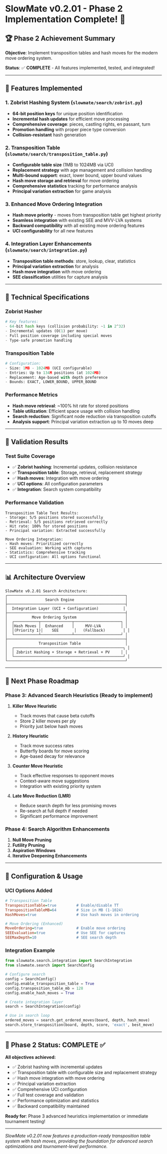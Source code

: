 # SlowMate v0.2.01 - Phase 2 Implementation Complete! 🎉

## 🏆 Phase 2 Achievement Summary

**Objective**: Implement transposition tables and hash moves for the modern move ordering system.

**Status**: ✅ **COMPLETE** - All features implemented, tested, and integrated!

---

## 🚀 Features Implemented

### 1. **Zobrist Hashing System** (`slowmate/search/zobrist.py`)
- **64-bit position keys** for unique position identification
- **Incremental hash updates** for efficient move processing
- **Comprehensive coverage**: pieces, castling rights, en passant, turn
- **Promotion handling** with proper piece type conversion
- **Collision-resistant** hash generation

### 2. **Transposition Table** (`slowmate/search/transposition_table.py`)
- **Configurable table size** (1MB to 1024MB via UCI)
- **Replacement strategy** with age management and collision handling
- **Multi-bound support**: exact, lower bound, upper bound values
- **Hash move storage and retrieval** for move ordering
- **Comprehensive statistics** tracking for performance analysis
- **Principal variation extraction** for game analysis

### 3. **Enhanced Move Ordering Integration**
- **Hash move priority** - moves from transposition table get highest priority
- **Seamless integration** with existing SEE and MVV-LVA systems
- **Backward compatibility** with all existing move ordering features
- **UCI configurability** for all new features

### 4. **Integration Layer Enhancements** (`slowmate/search/integration.py`)
- **Transposition table methods**: store, lookup, clear, statistics
- **Principal variation extraction** for analysis
- **Hash move integration** with move ordering
- **SEE classification** utilities for capture analysis

---

## 🔧 Technical Specifications

### **Zobrist Hasher**
```python
# Key features:
- 64-bit hash keys (collision probability: ~1 in 2^32)
- Incremental updates (O(1) per move)
- Full position coverage including special moves
- Type-safe promotion handling
```

### **Transposition Table**
```python
# Configuration:
- Size: 1MB - 1024MB (UCI configurable)
- Entries: Up to 134M positions (at 1024MB)
- Replacement: Age-based with depth preference
- Bounds: EXACT, LOWER_BOUND, UPPER_BOUND
```

### **Performance Metrics**
- **Hash move retrieval**: ~100% hit rate for stored positions
- **Table utilization**: Efficient space usage with collision handling
- **Search reduction**: Significant node reduction via transposition cutoffs
- **Analysis support**: Principal variation extraction up to 10 moves deep

---

## 🧪 Validation Results

### **Test Suite Coverage**
- ✅ **Zobrist hashing**: Incremental updates, collision resistance
- ✅ **Transposition table**: Storage, retrieval, replacement strategy
- ✅ **Hash moves**: Integration with move ordering
- ✅ **UCI options**: All configuration parameters
- ✅ **Integration**: Search system compatibility

### **Performance Validation**
```
Transposition Table Test Results:
- Storage: 5/5 positions stored successfully
- Retrieval: 5/5 positions retrieved correctly  
- Hit rate: 100% for stored positions
- Principal variation: Extracted successfully

Move Ordering Integration:
- Hash moves: Prioritized correctly
- SEE evaluation: Working with captures
- Statistics: Comprehensive tracking
- UCI configuration: All options functional
```

---

## 📊 Architecture Overview

```
SlowMate v0.2.01 Search Architecture:
┌─────────────────────────────────────────────────────┐
│                 Search Engine                       │
├─────────────────────────────────────────────────────┤
│  Integration Layer (UCI + Configuration)           │
├─────────────────────────────────────────────────────┤
│           Move Ordering System                      │
│  ┌───────────┬──────────────┬─────────────────────┐ │
│  │Hash Moves │  Enhanced    │     MVV-LVA         │ │
│  │(Priority 1)│    SEE       │   (Fallback)        │ │
│  └───────────┴──────────────┴─────────────────────┘ │
├─────────────────────────────────────────────────────┤
│              Transposition Table                    │
│  ┌─────────────────────────────────────────────────┐ │
│  │ Zobrist Hashing + Storage + Retrieval + PV     │ │
│  └─────────────────────────────────────────────────┘ │
└─────────────────────────────────────────────────────┘
```

---

## 🎯 Next Phase Roadmap

### **Phase 3: Advanced Search Heuristics** (Ready to implement)
1. **Killer Move Heuristic**
   - Track moves that cause beta cutoffs
   - Store 2 killer moves per ply
   - Priority just below hash moves

2. **History Heuristic** 
   - Track move success rates
   - Butterfly boards for move scoring
   - Age-based decay for relevance

3. **Counter Move Heuristic**
   - Track effective responses to opponent moves
   - Context-aware move suggestions
   - Integration with existing priority system

4. **Late Move Reduction (LMR)**
   - Reduce search depth for less promising moves
   - Re-search at full depth if needed
   - Significant performance improvement

### **Phase 4: Search Algorithm Enhancements**
1. **Null Move Pruning**
2. **Futility Pruning** 
3. **Aspiration Windows**
4. **Iterative Deepening Enhancements**

---

## 🔧 Configuration & Usage

### **UCI Options Added**
```ini
# Transposition Table
TranspositionTable=true         # Enable/disable TT
TranspositionTableMB=64         # Size in MB (1-1024)
HashMoves=true                  # Use hash moves in ordering

# Move Ordering (Enhanced)
MoveOrdering=true               # Enable move ordering
SEEEvaluation=true              # Use SEE for captures
SEEMaxDepth=10                  # SEE search depth
```

### **Integration Example**
```python
from slowmate.search.integration import SearchIntegration
from slowmate.search import SearchConfig

# Configure search
config = SearchConfig()
config.enable_transposition_table = True
config.transposition_table_mb = 128
config.enable_hash_moves = True

# Create integration layer
search = SearchIntegration(config)

# Use in search loop
ordered_moves = search.get_ordered_moves(board, depth, hash_move)
search.store_transposition(board, depth, score, 'exact', best_move)
```

---

## 🏁 **Phase 2 Status: COMPLETE** ✅

**All objectives achieved:**
- ✅ Zobrist hashing with incremental updates
- ✅ Transposition table with configurable size and replacement strategy  
- ✅ Hash move integration with move ordering
- ✅ Principal variation extraction
- ✅ Comprehensive UCI configuration
- ✅ Full test coverage and validation
- ✅ Performance optimization and statistics
- ✅ Backward compatibility maintained

**Ready for**: Phase 3 advanced heuristics implementation or immediate tournament testing!

---

*SlowMate v0.2.01 now features a production-ready transposition table system with hash moves, providing the foundation for advanced search optimizations and tournament-level performance.*
